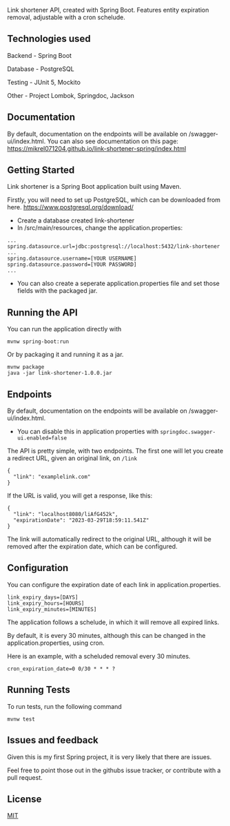 Link shortener API, created with Spring Boot. Features entity expiration removal, adjustable with a cron schelude.



## Technologies used
Backend - Spring Boot

Database - PostgreSQL

Testing - JUnit 5, Mockito

Other - Project Lombok, Springdoc, Jackson

## Documentation
By default, documentation on the endpoints will be available on /swagger-ui/index.html.
You can also see documentation on this page:
https://mikrel071204.github.io/link-shortener-spring/index.html

## Getting Started
Link shortener is a Spring Boot application built using Maven.

Firstly, you will need to set up PostgreSQL, which can be downloaded from here.
https://www.postgresql.org/download/ 

* Create a database created link-shortener
* In /src/main/resources, change the application.properties:
```
...
spring.datasource.url=jdbc:postgresql://localhost:5432/link-shortener
...
spring.datasource.username=[YOUR USERNAME]
spring.datasource.password=[YOUR PASSWORD]
...
```

* You can also create a seperate application.properties file and set those fields with the packaged jar.


## Running the API
You can run the application directly with
```
mvnw spring-boot:run
```
Or by packaging it and running it as a jar.
```
mvnw package
java -jar link-shortener-1.0.0.jar
```

## Endpoints
By default, documentation on the endpoints will be available on /swagger-ui/index.html.
* You can disable this in application properties with ```springdoc.swagger-ui.enabled=false```

The API is pretty simple, with two endpoints. The first one will let you create a redirect URL, given an original link, on ```/link``` 
```
{
  "link": "examplelink.com"
}
```

If the URL is valid, you will get a response, like this:
```
{
  "link": "localhost8080/liAfG452k",
  "expirationDate": "2023-03-29T18:59:11.541Z"
}
```

The link will automatically redirect to the original URL, although it will be removed after the expiration date, which can be configured.

## Configuration
You can configure the expiration date of each link in application.properties.
```
link_expiry_days=[DAYS]
link_expiry_hours=[HOURS]
link_expiry_minutes=[MINUTES]
```
The application follows a schelude, in which it will remove all expired links.

By default, it is every 30 minutes, although this can be changed in the application.properties, using cron. 

Here is an example, with a scheluded removal every 30 minutes.
```
cron_expiration_date=0 0/30 * * * ?
```

## Running Tests

To run tests, run the following command

```
mvnw test
```


## Issues and feedback
Given this is my first Spring project, it is very likely that there are issues.

Feel free to point those out in the githubs issue tracker, or contribute with a pull request.
## License

[MIT](https://choosealicense.com/licenses/mit/)

